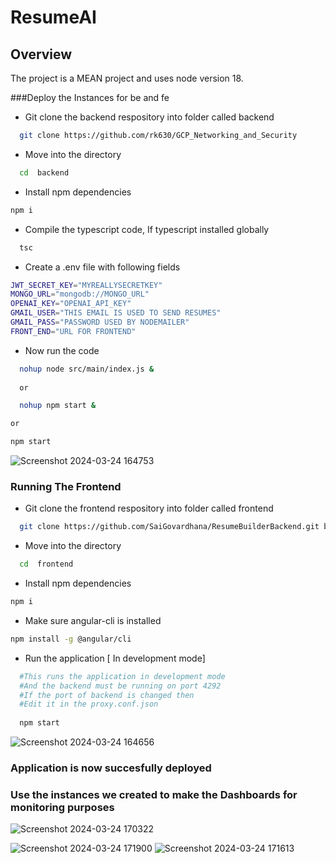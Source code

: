 # ResumeAI

## Overview

The project is a MEAN project and uses node version 18.

###Deploy the Instances for be and fe

- Git clone the backend respository into folder called backend
```bash
  git clone https://github.com/rk630/GCP_Networking_and_Security
```
- Move into the directory
```bash
  cd  backend
```
- Install npm dependencies 
```bash
npm i
```
- Compile the typescript code, If typescript installed globally
```bash
  tsc
```
- Create a .env file with following fields
```bash
JWT_SECRET_KEY="MYREALLYSECRETKEY"
MONGO_URL="mongodb://MONGO_URL"
OPENAI_KEY="OPENAI_API_KEY"
GMAIL_USER="THIS EMAIL IS USED TO SEND RESUMES"
GMAIL_PASS="PASSWORD USED BY NODEMAILER"
FRONT_END="URL FOR FRONTEND"
```

- Now run the code
```bash
  nohup node src/main/index.js & 
  
  or

  nohup npm start &

or

npm start
```
![Screenshot 2024-03-24 164753](https://github.com/rk630/GCP_Networking_and_Security/assets/139606316/6266d260-ae69-4b56-a5c7-bdd75f4b2526)

### Running The Frontend
- Git clone the frontend respository into folder called frontend
```bash
  git clone https://github.com/SaiGovardhana/ResumeBuilderBackend.git backend
```
- Move into the directory
```bash
  cd  frontend
```
- Install npm dependencies 
```bash
npm i
```

- Make sure angular-cli is installed
```bash
npm install -g @angular/cli
```
- Run the application [ In development mode]
```bash
  #This runs the application in development mode 
  #And the backend must be running on port 4292
  #If the port of backend is changed then
  #Edit it in the proxy.conf.json
  
  npm start
  ```
![Screenshot 2024-03-24 164656](https://github.com/rk630/GCP_Networking_and_Security/assets/139606316/3543a24e-3e9c-4df2-b8c0-f517d29fd80e)

### Application is now succesfully deployed
### Use the instances we created to make the Dashboards for monitoring purposes
![Screenshot 2024-03-24 170322](https://github.com/rk630/GCP_Networking_and_Security/assets/139606316/ace9dedc-48e2-46b2-bb40-53f86fccf6b0)

![Screenshot 2024-03-24 171900](https://github.com/rk630/GCP_Networking_and_Security/assets/139606316/a2e4ad25-344f-49e5-9fb1-23ccaa58a37c)
![Screenshot 2024-03-24 171613](https://github.com/rk630/GCP_Networking_and_Security/assets/139606316/a28508ee-3233-4719-b954-49b9ab6b64e6)


